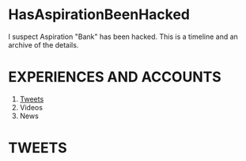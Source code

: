 # HasAspirationBeenHacked
I suspect Aspiration "Bank" has been hacked. This is a timeline and an archive of the details.

# EXPERIENCES AND ACCOUNTS
1. [Tweets](#TWEETS)
2. Videos
3. News























# TWEETS
